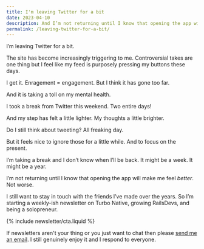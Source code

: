 ```yaml
---
title: I'm leaving Twitter for a bit
date: 2023-04-10
description: And I’m not returning until I know that opening the app will make me feel better, not worse. Here's how to keep in touch until then.
permalink: /leaving-twitter-for-a-bit/
---
```


I’m leaving Twitter for a bit.

The site has become increasingly triggering to me. Controversial takes are one thing but I feel like my feed is purposely pressing my buttons these days.

I get it. Enragement = engagement. But I think it has gone too far.

And it is taking a toll on my mental health.

I took a break from Twitter this weekend. Two entire days!

And my step has felt a little lighter. My thoughts a little brighter.

Do I still think about tweeting? All freaking day.

But it feels nice to ignore those for a little while. And to focus on the present.

I’m taking a break and I don’t know when I’ll be back. It might be a week. It might be a year.

I’m not returning until I know that opening the app will make me feel *better*. Not worse.

I still want to stay in touch with the friends I’ve made over the years. So I’m starting a weekly-ish newsletter on Turbo Native, growing RailsDevs, and being a solopreneur.

{% include newsletter/cta.liquid %}

If newsletters aren't your thing or you just want to chat then please [send me an email](mailto:joe@masilotti.com). I still genuinely enjoy it and I respond to everyone.
